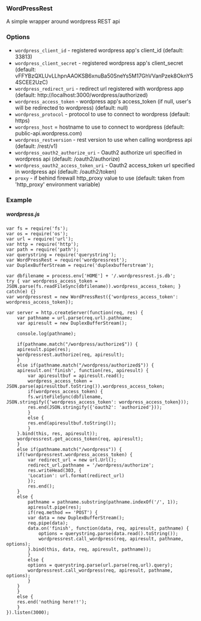 ### WordPressRest

A simple wrapper around wordpress REST api

### Options

* `wordpress_client_id` - registered wordpress app's client_id (default: 33813)
* `wordpress_client_secret` - registered wordpress app's client_secret (default: vFFYBzQXLUvLLhpnAAOKSB6xnuBa50SneYs5M17GhVVanPzek8OknY54SCEE2UzC)
* `wordpress_redirect_uri` - redirect url registered with wordpress app (default: http://localhost:3000/wordpress/authorized)
* `wordpress_access_token` - wordpress app's access_token (if null, user's will be redirected to wordpress) (default: null)
* `wordpress_protocol` - protocol to use to connect to wordpress (default: https)
* `wordpress_host` = hostname to use to connect to wordpress (default: public-api.wordpress.com)
* `wordpress_restversion` - rest version to use when calling wordpress api (default: /rest/v1)
* `wordpress_oauth2_authorize_uri` - Oauth2 authorize uri specified in wordpress api (default: /oauth2/authorize)
* `wordpress_oauth2_access_token_uri` - Oauth2 access_token url specified in wordpress api (default: /oauth2/token)
* `proxy` - if behind firewall http_proxy value to use (default: taken from 'http_proxy' environment variable)

### Example

##### wordpress.js

	var fs = require('fs');
	var os = require('os');
	var url = require('url');
	var http = require('http');
	var path = require('path');
	var querystring = require('querystring');
	var WordPressRest = require('wordpressrest');
	var DuplexBufferStream = require('duplexbufferstream');
	
	var dbfilename = process.env['HOME'] + '/.wordpressrest.js.db';
	try { var wordpress_access_token = JSON.parse(fs.readFileSync(dbfilename)).wordpress_access_token; } catch(e) {}
	var wordpressrest = new WordPressRest({'wordpress_access_token': wordpress_access_token});
	
	var server = http.createServer(function(req, res) {
	    var pathname = url.parse(req.url).pathname;
	    var apiresult = new DuplexBufferStream();
	
	    console.log(pathname);
	
	    if(pathname.match("/wordpress/authorize$")) {
		apiresult.pipe(res);
		wordpressrest.authorize(req, apiresult);
	    }
	    else if(pathname.match("/wordpress/authorized$")) {
		apiresult.on('finish', function(res, apiresult) {
		    var apiresultbuf = apiresult.read();
		    wordpress_access_token = JSON.parse(apiresultbuf.toString()).wordpress_access_token;
		    if(wordpress_access_token) {
			fs.writeFileSync(dbfilename, JSON.stringify({'wordpress_access_token': wordpress_access_token}));
			res.end(JSON.stringify({'oauth2': 'authorized'}));
		    }
		    else {
			res.end(apiresultbuf.toString());
		    }
		}.bind(this, res, apiresult));
		wordpressrest.get_access_token(req, apiresult);
	    }
	    else if(pathname.match("/wordpress")) {
		if(!wordpressrest.wordpress_access_token) {
		    var redirect_url = new url.Url();
		    redirect_url.pathname = '/wordpress/authorize';
		    res.writeHead(303, {
			'Location': url.format(redirect_url)
		    });
		    res.end();
		}
		else {
		    pathname = pathname.substring(pathname.indexOf('/', 1));
		    apiresult.pipe(res);
		    if(req.method == 'POST') {
			var data = new DuplexBufferStream();
			req.pipe(data);
			data.on('finish', function(data, req, apiresult, pathname) {
			    options = querystring.parse(data.read().toString());
			    wordpressrest.call_wordpress(req, apiresult, pathname, options);
			}.bind(this, data, req, apiresult, pathname));
		    }
		    else {
			options = querystring.parse(url.parse(req.url).query);
			wordpressrest.call_wordpress(req, apiresult, pathname, options);
		    }
		}
	    }
	    else {
		res.end('nothing here!!');
	    }
	}).listen(3000);
